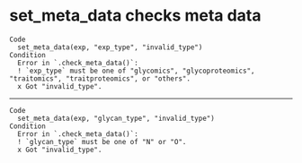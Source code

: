 # set_meta_data checks meta data

    Code
      set_meta_data(exp, "exp_type", "invalid_type")
    Condition
      Error in `.check_meta_data()`:
      ! `exp_type` must be one of "glycomics", "glycoproteomics", "traitomics", "traitproteomics", or "others".
      x Got "invalid_type".

---

    Code
      set_meta_data(exp, "glycan_type", "invalid_type")
    Condition
      Error in `.check_meta_data()`:
      ! `glycan_type` must be one of "N" or "O".
      x Got "invalid_type".


